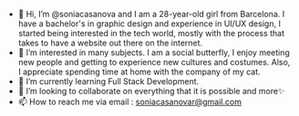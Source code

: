 - 👋 Hi, I’m @soniacasanova and I am a 28-year-old girl from Barcelona. I have a bachelor's in graphic design and experience in UI/UX design, I started being interested in the tech world, mostly with the process that takes to have a website out there on the internet.  
- 👀 I’m interested in many subjects. I am a social butterfly, I enjoy meeting new people and getting to experience new cultures and costumes. Also, I appreciate spending time at home with the company of my cat.
- 🌱 I’m currently learning Full Stack Development. 
- 💞️ I’m looking to collaborate on everything that it is possible and more✨ 
- 📫 How to reach me via email : soniacasanovar@gmail.com

<!---
soniacasanova/soniacasanova is a ✨ special ✨ repository because its `README.md` (this file) appears on your GitHub profile.
You can click the Preview link to take a look at your changes.
--->
